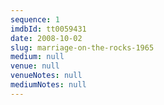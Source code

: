```yaml
---
sequence: 1
imdbId: tt0059431
date: 2008-10-02
slug: marriage-on-the-rocks-1965
medium: null
venue: null
venueNotes: null
mediumNotes: null
---
```


